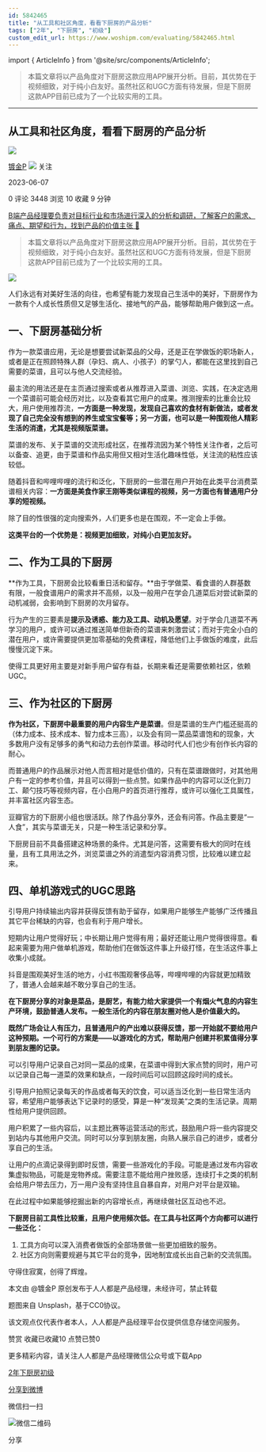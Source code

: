 ```yaml
---
id: 5842465
title: "从工具和社区角度，看看下厨房的产品分析"
tags: ["2年", "下厨房", "初级"]
custom_edit_url: https://www.woshipm.com/evaluating/5842465.html
---
```

import { ArticleInfo } from '@site/src/components/ArticleInfo';

<ArticleInfo
    author="镀金P"
    authorLink="https://www.woshipm.com/u/1093375"
    published="2023-06-07"
    views={3448}
    comments={0}
    collects={10}
/>

> 本篇文章将以产品角度对下厨房这款应用APP展开分析。目前，其优势在于视频细致，对于纯小白友好。虽然社区和UGC方面有待发展，但是下厨房这款APP目前已成为了一个比较实用的工具。

---

## 从工具和社区角度，看看下厨房的产品分析

[![](https://image.woshipm.com/wp-files/2021/11/G28NfozVUi0UdQJsG6Vj.jpg!/both/72x72)](https://www.woshipm.com/u/1093375)

[镀金P](https://www.woshipm.com/u/1093375) ![](https://static.woshipm.com/tag/1101_1@2x.png) 关注

2023-06-07

0 评论 3448 浏览 10 收藏 9 分钟

[B端产品经理要负责对目标行业和市场进行深入的分析和调研，了解客户的需求、痛点、期望和行为，找到产品的价值主张 🔗](https://ke.qidianla.com/courses/bcpm)

> 本篇文章将以产品角度对下厨房这款应用APP展开分析。目前，其优势在于视频细致，对于纯小白友好。虽然社区和UGC方面有待发展，但是下厨房这款APP目前已成为了一个比较实用的工具。

![](https://image.woshipm.com/2023/04/13/2413a510-d9ef-11ed-889f-00163e0b5ff3.jpg)

人们永远有对美好生活的向往，也希望有能力发现自己生活中的美好，下厨房作为一款有个人成长性质但又足够生活化、接地气的产品，能够帮助用户做到这一点。

## 一、下厨房基础分析

作为一款菜谱应用，无论是想要尝试新菜品的父母，还是正在学做饭的职场新人，或者是正在照顾特殊人群（孕妇、病人、小孩子）的掌勺人，都能在这里找到自己需要的菜谱，且可以与他人交流经验。

最主流的用法还是在主页通过搜索或者从推荐进入菜谱、浏览、实践，在决定选用一个菜谱前可能会经历对比，以及查看其它用户的成果。推测搜索的比重会比较大，用户使用推荐流，**一方面是一种发现，发现自己喜欢的食材有新做法，或者发现了自己完全没有想到的养生或宝宝餐等；另一方面，也可以是一种围观他人精彩生活的消遣，尤其是视频版菜谱。**

菜谱的发布、关于菜谱的交流形成社区，在推荐流因为某个特性关注作者，之后可以备查、追更，由于菜谱和作品实用但又相对生活化趣味性低，关注流的粘性应该较低。

随着抖音和哔哩哔哩的流行和泛化，下厨房的一些潜在用户开始在此类平台消费菜谱相关内容：**一方面是美食作家王刚等类似课程的视频，另一方面也有普通用户分享的短视频。**

除了目的性很强的定向搜索外，人们更多也是在围观，不一定会上手做。

**这类平台的一个优势是：视频更加细致，对纯小白更加友好。**

## 二、作为工具的下厨房

**作为工具，下厨房会比较看重日活和留存。**由于学做菜、看食谱的人群基数有限，一般食谱用户的需求并不高频，以及一般用户在学会几道菜后对尝试新菜的动机减弱，会影响到下厨房的次月留存。

行为产生的三要素是**提示及诱惑、能力及工具、动机及愿望**。对于学会几道菜不再学习的用户，或许可以通过推送简单但新奇的菜谱来刺激尝试；而对于完全小白的潜在用户，或许需要提供更加零基础的免费课程，降低他们上手做饭的难度，此后慢慢沉淀下来。

使得工具更好用主要是对新手用户留存有益，长期来看还是需要依赖社区，依赖UGC。

## 三、作为社区的下厨房

**作为社区，下厨房中最重要的用户内容生产是菜谱**。但是菜谱的生产门槛还挺高的（体力成本、技术成本、智力成本三高），以及会有同一菜品菜谱饱和的现象，大多数用户没有足够多的勇气和动力去创作菜谱。移动时代人们也少有创作长内容的耐心。

而普通用户的作品展示对他人而言相对是低价值的，只有在菜谱跟做时，对其他用户有一定的参考价值，并且可以得到一些点赞。如果作品中的内容可以泛化到刀工、颠勺技巧等视频内容，在小白用户的首页进行推荐，或许可以强化工具属性，并丰富社区内容生态。

豆瓣官方的下厨房小组也很活跃。除了作品分享外，还会有问答。作品主要是“一人食”，其实与菜谱无关，只是一种生活记录和分享。

下厨房目前不具备搭建这种场景的条件。尤其是问答，这需要有极大的同时在线量，且有工具用法之外，浏览菜谱之外的消遣型内容消费习惯，比较难以建立起来。

## 四、单机游戏式的UGC思路

引导用户持续输出内容并获得反馈有助于留存，如果用户能够生产能够广泛传播且其它平台稀缺的内容，也会有利于用户增长。

短期内让用户觉得好玩；中长期让用户觉得有用；最好还能让用户觉得很得意。看起来需要为用户做单机游戏，帮助他们在做饭这件事上升级打怪，在生活这件事上收集小成就。

抖音是围观美好生活的地方，小红书围观奢侈品等，哔哩哔哩的内容就更加精致了，普通人会越来越不敢分享自己的生活。

**在下厨房分享的对象是菜品，是厨艺，有能力给大家提供一个有烟火气息的内容生产环境，鼓励普通人发布。一般生活化的内容在朋友圈对他人是价值最大的。**

**既然广场会让人有压力，且普通用户的产出难以获得反馈，那一开始就不要给用户这种预期。一个可行的方案是——以游戏化的方式，帮助用户创建并积累值得分享到朋友圈的记录。**

可以引导用户记录自己对同一菜品的成果，在菜谱中得到大家点赞的同时，用户可以记录自己每一道菜的效果和缺点，一段时间后可以回顾这段时间的成长。

引导用户拍照记录每天的作品或者每天的饮食，可以适当泛化到一些日常生活内容，希望用户能够表达下记录时的感受，算是一种“发现美”之类的生活记录。周期性给用户提供回顾。

用户积累了一些内容后，以主题比赛等运营活动的形式，鼓励用户将一些内容提交到站内与其他用户交流。同时可以分享到朋友圈，向熟人展示自己的进步，或者分享自己的生活。

让用户的点滴记录得到即时反馈，需要一些游戏化的手段。可能是通过发布内容收集虚拟物品，可能是宠物养成。需要注意不能给用户挫败感，连续打卡之类的机制会给用户带去压力，万一用户没有坚持住且自暴自弃，对用户对平台是双输。

在此过程中如果能够挖掘出新的内容增长点，再继续做社区互动也不迟。

**下厨房目前工具性比较重，且用户使用频次低。在工具与社区两个方向都可以进行一些泛化：**

1.  工具方向可以深入消费者做饭的全部场景做一些更加细致的服务。
2.  社区方向则需要规避与其它平台的竞争，因地制宜成长出自己新的交流氛围。

守得住寂寞，创得了辉煌。

本文由 @镀金P 原创发布于人人都是产品经理，未经许可，禁止转载

题图来自 Unsplash，基于CC0协议。

该文观点仅代表作者本人，人人都是产品经理平台仅提供信息存储空间服务。

赞赏 收藏已收藏10 点赞已赞0

更多精彩内容，请关注人人都是产品经理微信公众号或下载App

[2年](https://www.woshipm.com/tag/2%e5%b9%b4)[下厨房](https://www.woshipm.com/tag/%e4%b8%8b%e5%8e%a8%e6%88%bf)[初级](https://www.woshipm.com/tag/%e5%88%9d%e7%ba%a7)

[分享到微博](https://service.weibo.com/share/share.php?appkey=2775287854&title=从工具和社区角度，看看下厨房的产品分析&url=https://www.woshipm.com/evaluating/5842465.html&pic=https://image.woshipm.com/2023/04/13/2413a510-d9ef-11ed-889f-00163e0b5ff3.jpg)

微信扫一扫

![微信二维码](https://api.pwmqr.com/qrcode/create/?url=https://www.woshipm.com/evaluating/5842465.html)

分享